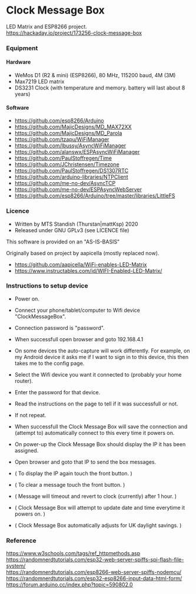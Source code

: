 # Clock Message Box
LED Matrix and ESP8266 project. <br> 
https://hackaday.io/project/173256-clock-message-box

### Equipment
#### Hardware
- WeMos D1 (R2 & mini) (ESP8266), 80 MHz, 115200 baud, 4M (3M)
- Max7219 LED matrix
- DS3231 Clock (with temperature and memory. battery will last about 8 years)

#### Software
- https://github.com/esp8266/Arduino
- https://github.com/MajicDesigns/MD_MAX72XX
- https://github.com/MajicDesigns/MD_Parola
- https://github.com/tzapu/WiFiManager
- https://github.com/lbussy/AsyncWiFiManager
- https://github.com/alanswx/ESPAsyncWiFiManager
- https://github.com/PaulStoffregen/Time
- https://github.com/JChristensen/Timezone
- https://github.com/PaulStoffregen/DS1307RTC
- https://github.com/arduino-libraries/NTPClient
- https://github.com/me-no-dev/AsyncTCP
- https://github.com/me-no-dev/ESPAsyncWebServer
- https://github.com/esp8266/Arduino/tree/master/libraries/LittleFS

### Licence
- Written by MTS Standish (Thurstan|mattKsp) 2020
- Released under GNU GPLv3 (see LICENCE file)

This software is provided on an "AS-IS-BASIS"

Originally based on project by aapicella (mostly replaced now).
- https://github.com/aapicella/WiFi-enables-LED-Matrix
- https://www.instructables.com/id/WIFI-Enabled-LED-Matrix/

### Instructions to setup device 
- Power on.  
- Connect your phone/tablet/computer to Wifi device "ClockMessageBox".  
- Connection password is "password".  
- When successfull open browser and goto 192.168.4.1  
- On some devices the auto-capture will work differently. For example, on my Android device it asks me if I want to sign in to this device, this then takes me to the config page. 
- Select the Wifi device you want it connected to (probably your home router).  
- Enter the password for that device.  
- Read the instructions on the page to tell if it was successfull or not.   
- If not repeat.   
- When successfull the Clock Message Box will save the connection and (attempt to) automatically connect to this every time it powers on.   
- On power-up the Clock Message Box should display the IP it has been assigned.   
- Open browser and goto that IP to send the box messages.  

- ( To display the IP again touch the front button. )  
- ( To clear a message touch the front button. )  
- ( Message will timeout and revert to clock (currently) after 1 hour. ) 
- ( Clock Message Box will attempt to update date and time everytime it powers on. )
- ( Clock Message Box automatically adjusts for UK daylight savings. )

### Reference
https://www.w3schools.com/tags/ref_httpmethods.asp <br>
https://randomnerdtutorials.com/esp32-web-server-spiffs-spi-flash-file-system/ <br> 
https://randomnerdtutorials.com/esp8266-web-server-spiffs-nodemcu/ <br> 
https://randomnerdtutorials.com/esp32-esp8266-input-data-html-form/ <br> 
https://forum.arduino.cc/index.php?topic=590802.0 <br> 



